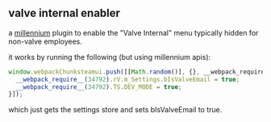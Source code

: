 ## valve internal enabler

a [millennium](https://steambrew.app) plugin to enable the "Valve Internal" menu typically hidden for non-valve employees.

it works by running the following (but using millennium apis):
```js
window.webpackChunksteamui.push([[Math.random()], {}, __webpack_require__ => {
  __webpack_require__(34792).rV.m_Settings.bIsValveEmail = true;
  __webpack_require__(34792).TS.DEV_MODE = true;
}]);
```

which just gets the settings store and sets bIsValveEmail to true.